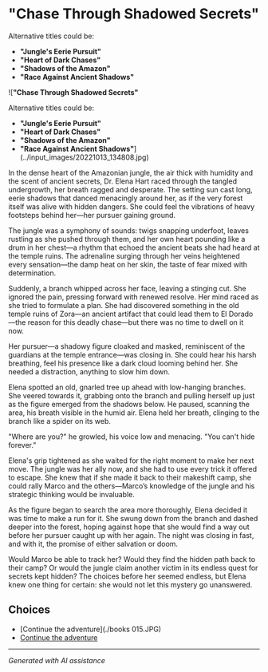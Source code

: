 # **"Chase Through Shadowed Secrets"**

Alternative titles could be:

- **"Jungle's Eerie Pursuit"**
- **"Heart of Dark Chases"**
- **"Shadows of the Amazon"**
- **"Race Against Ancient Shadows"**

![**"Chase Through Shadowed Secrets"**

Alternative titles could be:

- **"Jungle's Eerie Pursuit"**
- **"Heart of Dark Chases"**
- **"Shadows of the Amazon"**
- **"Race Against Ancient Shadows"**](../input_images/20221013_134808.jpg)

In the dense heart of the Amazonian jungle, the air thick with humidity and the scent of ancient secrets, Dr. Elena Hart raced through the tangled undergrowth, her breath ragged and desperate. The setting sun cast long, eerie shadows that danced menacingly around her, as if the very forest itself was alive with hidden dangers. She could feel the vibrations of heavy footsteps behind her—her pursuer gaining ground.

The jungle was a symphony of sounds: twigs snapping underfoot, leaves rustling as she pushed through them, and her own heart pounding like a drum in her chest—a rhythm that echoed the ancient beats she had heard at the temple ruins. The adrenaline surging through her veins heightened every sensation—the damp heat on her skin, the taste of fear mixed with determination.

Suddenly, a branch whipped across her face, leaving a stinging cut. She ignored the pain, pressing forward with renewed resolve. Her mind raced as she tried to formulate a plan. She had discovered something in the old temple ruins of Zora—an ancient artifact that could lead them to El Dorado—the reason for this deadly chase—but there was no time to dwell on it now.

Her pursuer—a shadowy figure cloaked and masked, reminiscent of the guardians at the temple entrance—was closing in. She could hear his harsh breathing, feel his presence like a dark cloud looming behind her. She needed a distraction, anything to slow him down.

Elena spotted an old, gnarled tree up ahead with low-hanging branches. She veered towards it, grabbing onto the branch and pulling herself up just as the figure emerged from the shadows below. He paused, scanning the area, his breath visible in the humid air. Elena held her breath, clinging to the branch like a spider on its web.

"Where are you?" he growled, his voice low and menacing. "You can't hide forever."

Elena's grip tightened as she waited for the right moment to make her next move. The jungle was her ally now, and she had to use every trick it offered to escape. She knew that if she made it back to their makeshift camp, she could rally Marco and the others—Marco’s knowledge of the jungle and his strategic thinking would be invaluable.

As the figure began to search the area more thoroughly, Elena decided it was time to make a run for it. She swung down from the branch and dashed deeper into the forest, hoping against hope that she would find a way out before her pursuer caught up with her again. The night was closing in fast, and with it, the promise of either salvation or doom.

Would Marco be able to track her? Would they find the hidden path back to their camp? Or would the jungle claim another victim in its endless quest for secrets kept hidden?
    The choices before her seemed endless, but Elena knew one thing for certain: she would not let this mystery go unanswered.


## Choices

* [Continue the adventure](./books 015.JPG)
* [Continue the adventure](./20221012_145451.md)


---
*Generated with AI assistance*
